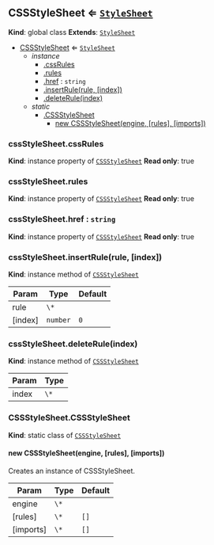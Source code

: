 
<a name="cssstylesheet" id="cssstylesheet"></a>

## CSSStyleSheet ⇐ [`StyleSheet`](#stylesheet)
**Kind**: global class
**Extends**: [`StyleSheet`](#stylesheet)

* [CSSStyleSheet](#cssstylesheet) ⇐ [`StyleSheet`](#stylesheet)
    * _instance_
        * [.cssRules](#cssstylesheet-cssrules)
        * [.rules](#cssstylesheet-rules)
        * [.href](#stylesheet-href) : `string`
        * [.insertRule(rule, [index])](#cssstylesheet-insertrule)
        * [.deleteRule(index)](#cssstylesheet-deleterule)
    * _static_
        * [.CSSStyleSheet](#cssstylesheet-cssstylesheet)
            * [new CSSStyleSheet(engine, [rules], [imports])](#new-cssstylesheet-cssstylesheet-new)


<a name="cssstylesheet-cssrules" id="cssstylesheet-cssrules"></a>

### cssStyleSheet.cssRules
**Kind**: instance property of [`CSSStyleSheet`](#cssstylesheet)
**Read only**: true

<a name="cssstylesheet-rules" id="cssstylesheet-rules"></a>

### cssStyleSheet.rules
**Kind**: instance property of [`CSSStyleSheet`](#cssstylesheet)
**Read only**: true

<a name="stylesheet-href" id="stylesheet-href"></a>

### cssStyleSheet.href : `string`
**Kind**: instance property of [`CSSStyleSheet`](#cssstylesheet)
**Read only**: true

<a name="cssstylesheet-insertrule" id="cssstylesheet-insertrule"></a>

### cssStyleSheet.insertRule(rule, [index])
**Kind**: instance method of [`CSSStyleSheet`](#cssstylesheet)

| Param | Type | Default |
| --- | --- | --- |
| rule | `\*` |  |
| [index] | `number` | <code>0</code> |


<a name="cssstylesheet-deleterule" id="cssstylesheet-deleterule"></a>

### cssStyleSheet.deleteRule(index)
**Kind**: instance method of [`CSSStyleSheet`](#cssstylesheet)

| Param | Type |
| --- | --- |
| index | `\*` |


<a name="cssstylesheet-cssstylesheet" id="cssstylesheet-cssstylesheet"></a>

### CSSStyleSheet.CSSStyleSheet
**Kind**: static class of [`CSSStyleSheet`](#cssstylesheet)

<a name="new-cssstylesheet-cssstylesheet-new" id="new-cssstylesheet-cssstylesheet-new"></a>

#### new CSSStyleSheet(engine, [rules], [imports])
Creates an instance of CSSStyleSheet.


| Param | Type | Default |
| --- | --- | --- |
| engine | `\*` |  |
| [rules] | `\*` | <code>[]</code> |
| [imports] | `\*` | <code>[]</code> |

